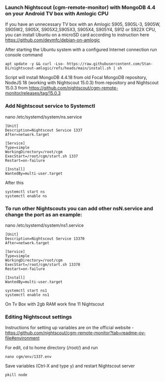 ### Launch Nightscout (cgm-remote-monitor) with MongoDB 4.4 on your Android TV box with Amlogic CPU

If you have an unnecessary TV box with an Amlogic S905, S905L-3, S905W, S905W2, S905X, S905X2,S905X3, S905X4, S905Y4, S912 or S922X CPU, you can install Ubuntu on a microSD card according to instruction here
https://github.com/devmfc/debian-on-amlogic

After starting the Ubuntu system with a configured Internet connection run console command
```
apt update -y && curl -Lso- https://raw.githubusercontent.com/Stan-Di/nightscout-amlogic/refs/heads/main/install.sh | sh
```
Script will install MongoDB 4.4.18 from old Focal MongoDB repository, NodeJS 18 (working with Nightscout 15.0.3) from repository and Nightscout 15.0.3 from https://github.com/nightscout/cgm-remote-monitor/releases/tag/15.0.3

### Add Nightscout service to Systemctl

nano /etc/systemd/system/ns.service
```
[Unit]
Description=Nightscout Service 1337
After=network.target

[Service]
Type=simple
WorkingDirectory=/root/cgm
ExecStart=/root/cgm/start.sh 1337
Restart=on-failure

[Install]
WantedBy=multi-user.target
```
After this
```
systemctl start ns
systemctl enable ns
```

### To run other Nightscouts you can add other nsN.service and change the port as an example:

nano /etc/systemd/system/ns1.service
```
[Unit]
Description=Nightscout Service 13370
After=network.target

[Service]
Type=simple
WorkingDirectory=/root/cgm
ExecStart=/root/cgm/start.sh 13370
Restart=on-failure

[Install]
WantedBy=multi-user.target
```

```
systemctl start ns1
systemctl enable ns1
```
On Tv Box with 2gb RAM work fine 11 Nightscout

### Editing Nightscout settings

Instructions for setting up variables are on the official website - https://github.com/nightscout/cgm-remote-monitor?tab=readme-ov-file#environment

For edit, cd to home directory (/root/) and run
```
nano cgm/env/1337.env
```
Save variables (Ctrl-X and type y) and restart Nightscout server
```
pkill node
```
